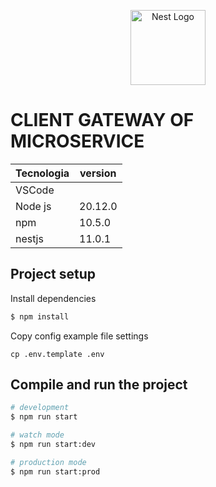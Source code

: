 <p align="center">
  <a href="http://nestjs.com/" target="blank"><img src="https://nestjs.com/img/logo-small.svg" width="120" alt="Nest Logo" /></a>
</p>

# CLIENT GATEWAY OF MICROSERVICE
| Tecnologia | version |
|------------|---------|
| VSCode     |         |
| Node js    | 20.12.0 |
| npm        | 10.5.0  |
| nestjs     | 11.0.1  |

## Project setup
Install dependencies
```bash
$ npm install
```

Copy config example file settings

    cp .env.template .env

## Compile and run the project

```bash
# development
$ npm run start

# watch mode
$ npm run start:dev

# production mode
$ npm run start:prod
```

